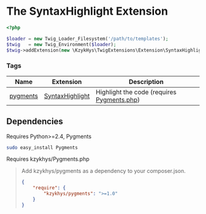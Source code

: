 The SyntaxHighlight Extension
=============================

``` php
<?php

$loader = new Twig_Loader_Filesystem('/path/to/templates');
$twig   = new Twig_Environment($loader);
$twig->addExtension(new \KzykHys\TwigExtensions\Extension\SyntaxHighlight());
```

### Tags

Name             | Extension                              | Description
-----------------|----------------------------------------|-------------
[pygments]       | [SyntaxHighlight][ext-syntaxhighlight] | Highlight the code (requires [Pygments.php][pygmentsphp])

Dependencies
------------

Requires Python>=2.4, Pygments

``` sh
sudo easy_install Pygments
```

Requires kzykhys/Pygments.php

> Add kzykhys/pygments as a dependency to your composer.json.
>
> ``` json
> {
>     "require": {
>         "kzykhys/pygments": ">=1.0"
>     }
> }
> ```

[ext-core]:            Core.md
[ext-text]:            Text.md
[ext-snippet]:         Snippet.md
[ext-markdown]:        Markdown.md
[ext-syntaxhighlight]: SyntaxHighlight.md
[ext-less]:            Less.md
[ext-pipe]:            Pipe.md

[unless]:         tags/unless.md
[pygments]:       tags/pygments.md
[less]:           tags/less.md

[center]:         filters/center.md
[filesizeformat]: filters/filesizeformat.md
[markdown]:       filters/markdown.md
[md5]:            filters/md5.md
[sha1]:           filters/sha1.md
[sha512]:         filters/sha512.md
[pipe]:           filters/pipe.md

[call]:           functions/call.md
[lipsum]:         functions/lipsum.md
[gist]:           functions/gist.md
[pastebin]:       functions/pastebin.md

[callable]:       tests/callable.md
[instanceof]:     tests/instanceof.md

[twig]:           http://twig.sensiolabs.org
[jinja]:          http://jinja.pocoo.org
[pygmentsphp]:    https://github.com/kzykhys/Pygments.php
[ciconia]:        http://ciconia.kzykhys.com/
[lessphp]:        http://leafo.net/lessphp/